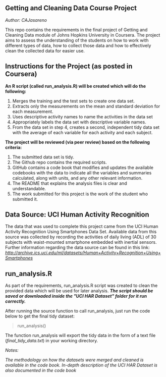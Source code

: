 ## Getting and Cleaning Data Course Project
*Author: CAJasareno*

This repo contains the requirements in the final project of Getting and Cleaning Data module of Johns Hopkins University in Coursera. 
The project aims to assess the understanding of the students on how to work with different types of data, how to collect those data and
how to effectively clean the collected data for easier use.


## Instructions for the Project (as posted in Coursera)

**An R script (called run_analysis.R) will be created which will do the following:**
1. Merges the training and the test sets to create one data set.
2. Extracts only the measurements on the mean and standard deviation for each measurement.
3. Uses descriptive activity names to name the activities in the data set
4. Appropriately labels the data set with descriptive variable names.
5. From the data set in step 4, creates a second, independent tidy data set with the average of each variable for each activity and each subject.

**The project will be reviewed (via peer review) based on the following criteria:**
1. The submitted data set is tidy.
2. The Github repo contains the required scripts.
3. GitHub contains a code book that modifies and updates the available codebooks with the data to indicate all the variables and summaries calculated, along with units, and any other relevant information.
4. The README that explains the analysis files is clear and understandable.
5. The work submitted for this project is the work of the student who submitted it.


## Data Source: UCI Human Activity Recognition
The data that was used to complete this project came from the UCI Human Activity Recognition Using Smartphones Data Set.
Available data from this source was collected by recording the activities of daily living (ADL) of 30 subjects with waist-mounted smartphone embedded with inertial sensors.
Further information regarding the data source can be found in this link: *http://archive.ics.uci.edu/ml/datasets/Human+Activity+Recognition+Using+Smartphones*


## run_analysis.R
As part of the requirements, run_analysis.R script was created to clean the provided data which will be used for later analysis.
**_The script should be saved or downloaded inside the "UCI HAR Dataset" folder for it run correctly._**

After running the source function to call run_analysis, just run the code below to get the final tidy dataset:
>run_analysis()

The function run_analysis will export the tidy data in the form of a text file (*final_tidy_data.txt*) in your working directory.

*Notes:*

*The methodology on how the datasets were merged and cleaned is available in the code book.*
*In-depth description of the UCI HAR Dataset is also documented in the code book*